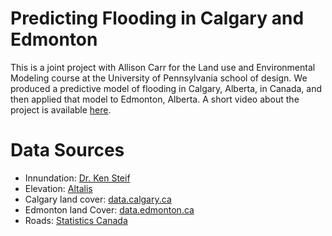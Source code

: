 # Predicting Flooding in Calgary and Edmonton
This is a joint project with Allison Carr for the Land use and Environmental Modeling course at the University of Pennsylvania school of design. We produced a predictive model of flooding in Calgary, Alberta, in Canada, and then applied that model to Edmonton, Alberta. A short video about the project is available [here](https://youtu.be/KC7al5JZiGA).

# Data Sources
* Innundation: [Dr. Ken Steif](https://www.design.upenn.edu/city-regional-planning/phd/people/kenneth-steif)
* Elevation: [Altalis](https://www.altalis.com/map;gid=147)
* Calgary land cover: [data.calgary.ca](https://data.calgary.ca/Environment/Citywide-Land-Cover/as2i-6z3n)
* Edmonton land Cover: [data.edmonton.ca](https://data.edmonton.ca/Environmental-Services/Urban-Primary-Land-Vegetation-Inventory-2015/5x9p-z4dg)
* Roads: [Statistics Canada](https://www12.statcan.gc.ca/census-recensement/alternative_alternatif.cfm?l=eng&dispext=zip&teng=grnf048r10a_e.zip&k=%20%20%20%2034548&loc=http://www12.statcan.gc.ca/census-recensement/2011/geo/RNF-FRR/files-fichiers/grnf048r10a_e.zip)
